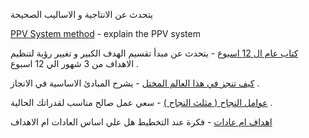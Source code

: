 

يتحدث عن الانتاجية و الاساليب الصحيحة  

[PPV System method](PPV%20System%20method.md) - explain the PPV system  

[كتاب عام ال 12 اسبوع](كتاب%20عام%20ال%2012%20اسبوع.md) - يتحدث عن مبدأ تقسيم الهدف الكبير  و تغيير رؤية لتنظيم الاهداف من 3 شهور الي 12 اسبوع . 


[كيف تنجز في هذا العالم المختل](كيف%20تنجز%20في%20هذا%20العالم%20المختل.md) - يشرح المبادئ الاساسية في الانجاز . 

[عوامل النجاح ( مثلث النجاح )](عوامل%20النجاح%20(%20مثلث%20النجاح%20).md) - سعي عمل صالح مناسب لقدراتك الحالية . 

[اهداف ام عادات](اهداف%20ام%20عادات.md)  -  فكرة عند التخطيط  هل علي اساس العادات ام الاهداف 


